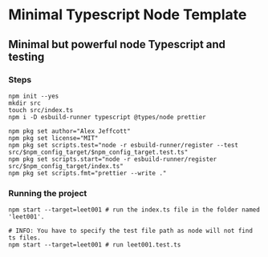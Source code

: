 # Minimal Typescript Node Template

## Minimal but powerful node Typescript and testing

### Steps

```shell
npm init --yes
mkdir src
touch src/index.ts
npm i -D esbuild-runner typescript @types/node prettier

npm pkg set author="Alex Jeffcott"
npm pkg set license="MIT"
npm pkg set scripts.test="node -r esbuild-runner/register --test src/$npm_config_target/$npm_config_target.test.ts"
npm pkg set scripts.start="node -r esbuild-runner/register src/$npm_config_target/index.ts"
npm pkg set scripts.fmt="prettier --write ."
```

### Running the project

```shell
npm start --target=leet001 # run the index.ts file in the folder named 'leet001'.

# INFO: You have to specify the test file path as node will not find ts files.
npm start --target=leet001 # run leet001.test.ts
```
